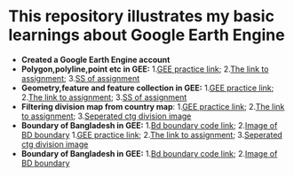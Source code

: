 # This repository illustrates my basic learnings about Google Earth Engine



*   **Created a Google Earth Engine account**
*   **Polygon,polyline,point etc in GEE:** 1.[GEE practice link](https://code.earthengine.google.com/b7d5249c0bedde8d0918555c9a783ad3); 2.[The link to assignment](https://github.com/Ashik-Abdullah-Chowdhury/Basic-GEE-Practice-1/blob/main/GEE-rectangle%2Cpolygon%2Cpoint.js);
  3.[SS of assignment](https://github.com/Ashik-Abdullah-Chowdhury/Basic-GEE-Practice-1/blob/main/Rectangle%2Cpolygon%2Cpoint.png)
*   **Geometry,feature and feature collection in GEE:** 1.[GEE practice link](https://code.earthengine.google.com/9299a8d5974e85d460bf5e581af4efbe); 2.[The link to assignment](https://github.com/Ashik-Abdullah-Chowdhury/Basic-GEE-Practice-1/blob/main/GEE-feature_collection.js); 3.[SS of assignment](https://github.com/Ashik-Abdullah-Chowdhury/Basic-GEE-Practice-1/blob/main/feature_collection.png)
*  **Filtering division map from country map**: 1.[GEE practice link](https://code.earthengine.google.com/4c7953fa08d6c83829363bee1fd99a7f); 2.[The link to assignment](https://github.com/Ashik-Abdullah-Chowdhury/Basic-GEE-Practice-1/blob/main/GEE-ctg_division.js); 3.[Seperated ctg division image](https://github.com/Ashik-Abdullah-Chowdhury/Basic-GEE-Practice-1/blob/main/GEE-ctg_division.js)
*   **Boundary of Bangladesh in GEE:** 1.[Bd boundary code link](https://github.com/Ashik-Abdullah-Chowdhury/Basic-GEE-Practice-1/blob/main/GEE-bd_boundary.js); 2.[Image of BD boundary](https://github.com/Ashik-Abdullah-Chowdhury/Basic-GEE-Practice-1/blob/main/Boundary%20of%20Bangladesh.png) 1.[GEE practice link](https://code.earthengine.google.com/4c7953fa08d6c83829363bee1fd99a7f); 2.[The link to assignment](https://github.com/Ashik-Abdullah-Chowdhury/Basic-GEE-Practice-1/blob/main/GEE-ctg_division.js); 3.[Seperated ctg division image](https://github.com/Ashik-Abdullah-Chowdhury/Basic-GEE-Practice-1/blob/main/GEE-ctg_division.js)
*   **Boundary of Bangladesh in GEE:** 1.[Bd boundary code link](https://github.com/Ashik-Abdullah-Chowdhury/Basic-GEE-Practice-1/blob/main/GEE-bd_boundary.js); 2.[Image of BD boundary](https://github.com/Ashik-Abdullah-Chowdhury/Basic-GEE-Practice-1/blob/main/Boundary%20of%20Bangladesh.png)
